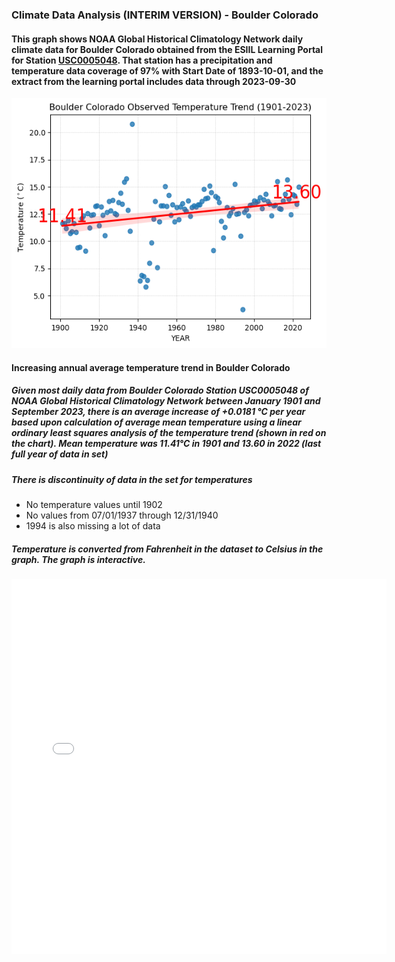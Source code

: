 ### Climate Data Analysis (INTERIM VERSION) - Boulder Colorado
#### This graph shows NOAA Global Historical Climatology Network daily climate data for Boulder Colorado obtained from the ESIIL Learning Portal for Station <a href="https://www.ncdc.noaa.gov/cdo-web/datasets/GHCND/stations/GHCND:USC00050848/detail">USC0005048</a>. That station has a precipitation and temperature data coverage of 97% with Start Date of 1893-10-01, and the extract from the learning portal includes data through 2023-09-30

<img src="climate-coding-challenge-gpb3037-v1.png" alt="interim climate post" height="400" >

#### Increasing annual average temperature trend in Boulder Colorado
##### Given most daily data from Boulder Colorado Station USC0005048 of NOAA Global Historical Climatology Network between January 1901 and September 2023, there is an average increase of +0.0181 °C per year based upon calculation of average mean temperature using a linear ordinary least squares analysis of the temperature trend (shown in red on the chart).  Mean temperature was 11.41°C in 1901 and 13.60 in 2022 (last full year of data in set)

##### There is discontinuity of data in the set for temperatures
* No temperature values until 1902
* No values from 07/01/1937 through 12/31/1940  
* 1994 is also missing a lot of data 
##### Temperature is converted from Fahrenheit in the dataset to Celsius in the graph.  The graph is interactive.
<embed type="text/html" src="posts/02-climate/BCOMEANTEMP2.html" width="600" height="600">
